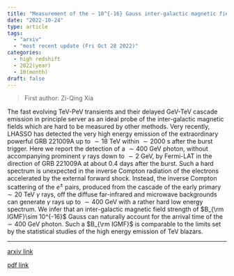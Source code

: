 ```yaml
---
title: "Measurement of the ~ 10^{-16} Gauss inter-galactic magnetic field with high energy emission of GRB 221009A"
date: "2022-10-24"
type: article
tags:
  - "arxiv"
  - "most recent update (Fri Oct 28 2022)"
categories:
  - high redshift
  - 2022(year)
  - 10(month)
draft: false
---
```


> First author: Zi-Qing Xia

 The fast evolving TeV-PeV transients and their delayed GeV-TeV cascade
emission in principle server as an ideal probe of the inter-galactic magnetic
fields which are hard to be measured by other methods. Very recently, LHASSO
has detected the very high energy emission of the extraordinary powerful GRB
221009A up to $\sim 18$ TeV within $\sim 2000$ s after the burst trigger. Here
we report the detection of a $\sim 400$ GeV photon, without accompanying
prominent $\gamma$ rays down to $\sim 2$ GeV, by Fermi-LAT in the direction of
GRB 221009A at about 0.4 days after the burst. Such a hard spectrum is
unexpected in the inverse Compton radiation of the electrons accelerated by the
external forward shock. Instead, the inverse Compton scattering of the $e^\pm$
pairs, produced from the cascade of the early primary $\sim 20$ TeV $\gamma$
rays, off the diffuse far-infrared and microwave backgrounds can generate
$\gamma$ rays up to $\sim 400$ GeV with a rather hard low energy spectrum. We
infer that an inter-galactic magnetic field strength of $B_{\rm IGMF}\sim
10^{-16}$ Gauss can naturally account for the arrival time of the $\sim 400$
GeV photon. Such a $B_{\rm IGMF}$ is comparable to the limits set by the
statistical studies of the high energy emission of TeV blazars.

---
[arxiv link](http://arxiv.org/abs/2210.13052v1)

[pdf link](http://arxiv.org/pdf/2210.13052v1)
